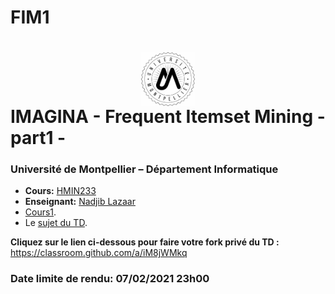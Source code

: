 # FIM1
# <img src="./logo.jpg" width="17%" style="margin:auto;display:block;"/> IMAGINA - Frequent Itemset Mining - part1 - 
### Université de Montpellier – Département Informatique
* **Cours:** [HMIN233](https://formations.umontpellier.fr/fr/formations/sciences-technologies-sante-STS/master-XB/master-informatique-program-fruai0342321nprme154/informatique-pour-les-sciences-ips-subprogram-pr480/algorithmes-d-exploration-et-de-mouvement-HMIN233/algorithmes-d-exploration-HMIN233A.html)
* **Enseignant:** [Nadjib Lazaar](mailto:nadjib.lazaar@umontpellier.fr)
* [Cours1](fim-part1.pdf).
* Le [sujet du TD](TD1.pdf).

**Cliquez sur le lien ci-dessous pour faire votre fork privé du TD :**
https://classroom.github.com/a/iM8jWMkq


### Date limite de rendu: 07/02/2021 23h00
